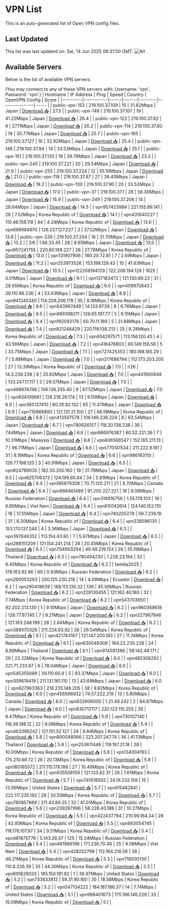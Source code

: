 # VPN List

This is an auto-generated list of Open VPN config files.

## Last Updated

This list was last updated on: Sat, 14 Jun 2025 08:31:50 GMT.
![Alt](https://repobeats.axiom.co/api/embed/186b98318ef1479477931607c1ad7d823f12451f.svg "Repobeats analytics image")

## Available Servers

Below is the list of available VPN servers:

(You may connect to any of these VPN servers with: Username: 'vpn', Password: 'vpn'.)
| Hostname | IP Address | Ping | Speed | Country | OpenVPN Config | Score |
|----------|------------|------|-------|---------|----------------| ----- |
| public-vpn-153 | 219.100.37.109 | 15 | 31.82Mbps | Japan | [Download 📥](./configs/server_0_JP.ovpn) | 27.5 |
| public-vpn-148 | 219.100.37.107 | 19 | 41.22Mbps | Japan | [Download 📥](./configs/server_1_JP.ovpn) | 26.4 |
| public-vpn-122 | 219.100.37.62 | 9 | 27.11Mbps | Japan | [Download 📥](./configs/server_2_JP.ovpn) | 26.2 |
| public-vpn-114 | 219.100.37.60 | 19 | 30.77Mbps | Japan | [Download 📥](./configs/server_3_JP.ovpn) | 25.7 |
| public-vpn-165 | 219.100.37.127 | 16 | 32.92Mbps | Japan | [Download 📥](./configs/server_4_JP.ovpn) | 25.4 |
| public-vpn-146 | 219.100.37.94 | 14 | 33.53Mbps | Japan | [Download 📥](./configs/server_5_JP.ovpn) | 25.1 |
| public-vpn-151 | 219.100.37.120 | 19 | 39.76Mbps | Japan | [Download 📥](./configs/server_6_JP.ovpn) | 23.3 |
| public-vpn-240 | 219.100.37.221 | 20 | 29.54Mbps | Japan | [Download 📥](./configs/server_7_JP.ovpn) | 21.9 |
| public-vpn-255 | 219.100.37.224 | 12 | 55.10Mbps | Japan | [Download 📥](./configs/server_8_JP.ovpn) | 21.0 |
| public-vpn-118 | 219.100.37.87 | 27 | 38.40Mbps | Japan | [Download 📥](./configs/server_9_JP.ovpn) | 19.2 |
| public-vpn-130 | 219.100.37.90 | 20 | 33.52Mbps | Japan | [Download 📥](./configs/server_10_JP.ovpn) | 17.0 |
| public-vpn-37 | 219.100.37.1 | 28 | 58.30Mbps | Japan | [Download 📥](./configs/server_11_JP.ovpn) | 15.9 |
| public-vpn-249 | 219.100.37.206 | 14 | 28.64Mbps | Japan | [Download 📥](./configs/server_12_JP.ovpn) | 14.5 |
| vpn957423984 | 221.155.89.141 | 28 | 7.52Mbps | Korea Republic of | [Download 📥](./configs/server_13_KR.ovpn) | 14.1 |
| vpn431640227 | 110.46.158.118 | 44 | 4.24Mbps | Korea Republic of | [Download 📥](./configs/server_14_KR.ovpn) | 13.6 |
| vpn666984970 | 126.227.127.227 | 3 | 37.52Mbps | Japan | [Download 📥](./configs/server_15_JP.ovpn) | 13.6 |
| public-vpn-239 | 219.100.37.204 | 16 | 31.70Mbps | Japan | [Download 📥](./configs/server_16_JP.ovpn) | 13.2 |
| 2i6 | 1.66.33.45 | 28 | 8.65Mbps | Japan | [Download 📥](./configs/server_17_JP.ovpn) | 13.0 |
| vpn957241755 | 220.80.189.227 | 26 | 27.76Mbps | Korea Republic of | [Download 📥](./configs/server_18_KR.ovpn) | 13.0 |
| vpn131907906 | 180.20.72.81 | 7 | 2.69Mbps | Japan | [Download 📥](./configs/server_19_JP.ovpn) | 11.2 |
| vpn253973526 | 153.198.129.43 | 10 | 41.63Mbps | Japan | [Download 📥](./configs/server_20_JP.ovpn) | 10.5 |
| vpn122208194129 | 122.208.194.129 | 1625 | 0.01Mbps | Japan | [Download 📥](./configs/server_21_JP.ovpn) | 9.1 |
| vpn137183472 | 121.130.89.23 | 31 | 28.95Mbps | Korea Republic of | [Download 📥](./configs/server_22_KR.ovpn) | 9.0 |
| vpn409975843 | 39.110.86.236 | 4 | 53.03Mbps | Japan | [Download 📥](./configs/server_23_JP.ovpn) | 8.9 |
| vpn841245340 | 114.206.206.178 | 35 | 9.18Mbps | Korea Republic of | [Download 📥](./configs/server_24_KR.ovpn) | 8.6 |
| vpn543967449 | 14.133.97.56 | 8 | 6.76Mbps | Japan | [Download 📥](./configs/server_25_JP.ovpn) | 8.5 |
| vpn989398211 | 126.65.197.77 | 5 | 9.15Mbps | Japan | [Download 📥](./configs/server_26_JP.ovpn) | 8.4 |
| vpn192092176 | 60.70.11.189 | 5 | 31.88Mbps | Japan | [Download 📥](./configs/server_27_JP.ovpn) | 7.4 |
| vpn821248429 | 220.119.138.213 | 25 | 8.28Mbps | Korea Republic of | [Download 📥](./configs/server_28_KR.ovpn) | 7.3 |
| vpn954297571 | 113.156.120.45 | 4 | 43.56Mbps | Japan | [Download 📥](./configs/server_29_JP.ovpn) | 7.2 |
| vpn416476803 | 60.149.156.56 | 5 | 33.75Mbps | Japan | [Download 📥](./configs/server_30_JP.ovpn) | 7.1 |
| vpn727425353 | 180.198.185.29 | 7 | 5.88Mbps | Japan | [Download 📥](./configs/server_31_JP.ovpn) | 7.0 |
| vpn217688794 | 112.173.203.205 | 27 | 13.39Mbps | Korea Republic of | [Download 📥](./configs/server_32_KR.ovpn) | 7.0 |
| n26 | 14.3.239.238 | 8 | 25.82Mbps | Japan | [Download 📥](./configs/server_33_JP.ovpn) | 7.0 |
| vpn441900948 | 133.247.17.117 | 3 | 29.07Mbps | Japan | [Download 📥](./configs/server_34_JP.ovpn) | 7.0 |
| vpn488974748 | 106.136.255.40 | 9 | 67.52Mbps | Japan | [Download 📥](./configs/server_35_JP.ovpn) | 7.0 |
| vpn634109661 | 126.218.26.174 | 13 | 9.10Mbps | Japan | [Download 📥](./configs/server_36_JP.ovpn) | 6.9 |
| vpn365137410 | 60.35.82.102 | 65 | 11.47Mbps | Japan | [Download 📥](./configs/server_37_JP.ovpn) | 6.9 |
| vpn710866893 | 121.131.21.100 | 27 | 66.19Mbps | Korea Republic of | [Download 📥](./configs/server_38_KR.ovpn) | 6.8 |
| vpn413507578 | 106.146.236.224 | 8 | 63.54Mbps | Japan | [Download 📥](./configs/server_39_JP.ovpn) | 6.7 |
| vpn780626157 | 118.20.138.238 | 36 | 7.64Mbps | Japan | [Download 📥](./configs/server_40_JP.ovpn) | 6.6 |
| vpn986976387 | 60.52.221.39 | 7 | 10.31Mbps | Malaysia | [Download 📥](./configs/server_41_MY.ovpn) | 6.6 |
| vpn606566547 | 152.165.211.13 | 7 | 96.71Mbps | Japan | [Download 📥](./configs/server_42_JP.ovpn) | 6.6 |
| vpn770141534 | 211.222.9.181 | 31 | 8.18Mbps | Korea Republic of | [Download 📥](./configs/server_43_KR.ovpn) | 6.6 |
| vpn986163110 | 126.77.168.120 | 3 | 40.91Mbps | Japan | [Download 📥](./configs/server_44_JP.ovpn) | 6.5 |
| vpn824789035 | 182.50.200.160 | 19 | 31.79Mbps | Japan | [Download 📥](./configs/server_45_JP.ovpn) | 6.5 |
| vpn825706373 | 124.199.60.84 | 34 | 5.81Mbps | Korea Republic of | [Download 📥](./configs/server_46_KR.ovpn) | 6.4 |
| vpn185879306 | 70.71.120.211 | 21 | 8.70Mbps | Canada | [Download 📥](./configs/server_47_CA.ovpn) | 6.4 |
| vpn866461489 | 91.200.227.221 | 18 | 9.08Mbps | Russian Federation | [Download 📥](./configs/server_48_RU.ovpn) | 6.4 |
| vpn316816756 | 1.55.178.103 | 19 | 8.85Mbps | Viet Nam | [Download 📥](./configs/server_49_VN.ovpn) | 6.4 |
| vpn610142614 | 124.140.152.110 | 18 | 17.55Mbps | Japan | [Download 📥](./configs/server_50_JP.ovpn) | 6.4 |
| vpn740205278 | 59.7.239.18 | 31 | 6.30Mbps | Korea Republic of | [Download 📥](./configs/server_51_KR.ovpn) | 6.4 |
| vpn238596130 | 153.170.137.244 | 4 | 3.36Mbps | Japan | [Download 📥](./configs/server_52_JP.ovpn) | 6.3 |
| vpn397846352 | 113.154.43.80 | 7 | 5.67Mbps | Japan | [Download 📥](./configs/server_53_JP.ovpn) | 6.3 |
| vpn288151209 | 121.154.241.214 | 28 | 20.45Mbps | Korea Republic of | [Download 📥](./configs/server_54_KR.ovpn) | 6.3 |
| vpn704903294 | 49.49.219.124 | 28 | 35.19Mbps | Thailand | [Download 📥](./configs/server_55_TH.ovpn) | 6.3 |
| vpn780494230 | 1.228.23.194 | 32 | 9.45Mbps | Korea Republic of | [Download 📥](./configs/server_56_KR.ovpn) | 6.2 |
| familia2025 | 178.163.92.66 | 65 | 0.93Mbps | Russian Federation | [Download 📥](./configs/server_57_RU.ovpn) | 6.2 |
| vpn260053263 | 200.125.230.218 | 14 | 4.09Mbps | Ecuador | [Download 📥](./configs/server_58_EC.ovpn) | 6.2 |
| vpn290419639 | 188.113.130.32 | 136 | 45.56Mbps | Russian Federation | [Download 📥](./configs/server_59_RU.ovpn) | 6.2 |
| vpn229130455 | 121.162.40.180 | 32 | 7.74Mbps | Korea Republic of | [Download 📥](./configs/server_60_KR.ovpn) | 6.2 |
| vpn543703650 | 92.202.213.130 | 1 | 9.10Mbps | Japan | [Download 📥](./configs/server_61_JP.ovpn) | 6.2 |
| vpn960368618 | 126.77.87.145 | 7 | 9.21Mbps | Japan | [Download 📥](./configs/server_62_JP.ovpn) | 6.2 |
| vpn227967846 | 121.163.248.199 | 28 | 2.84Mbps | Korea Republic of | [Download 📥](./configs/server_63_KR.ovpn) | 6.2 |
| vpn389070326 | 211.224.93.92 | 28 | 29.54Mbps | Korea Republic of | [Download 📥](./configs/server_64_KR.ovpn) | 6.1 |
| vpn421743167 | 121.147.200.193 | 27 | 11.74Mbps | Korea Republic of | [Download 📥](./configs/server_65_KR.ovpn) | 6.1 |
| vpn630049308 | 184.22.230.228 | 24 | 8.89Mbps | Thailand | [Download 📥](./configs/server_66_TH.ovpn) | 6.1 |
| vpn974581386 | 58.142.48.171 | 29 | 23.22Mbps | Korea Republic of | [Download 📥](./configs/server_67_KR.ovpn) | 6.0 |
| vpn485308292 | 221.71.233.87 | 6 | 78.04Mbps | Japan | [Download 📥](./configs/server_68_JP.ovpn) | 6.0 |
| vpn545355089 | 39.110.60.9 | 3 | 83.37Mbps | Japan | [Download 📥](./configs/server_69_JP.ovpn) | 6.0 |
| vpn309619419 | 211.131.161.110 | 13 | 43.69Mbps | Japan | [Download 📥](./configs/server_70_JP.ovpn) | 6.0 |
| vpn627963363 | 218.235.148.205 | 38 | 9.62Mbps | Korea Republic of | [Download 📥](./configs/server_71_KR.ovpn) | 6.0 |
| vpn456596932 | 74.57.222.219 | 13 | 5.80Mbps | Canada | [Download 📥](./configs/server_72_CA.ovpn) | 6.0 |
| vpn632806000 | 1.21.49.242 | 2 | 84.87Mbps | Japan | [Download 📥](./configs/server_73_JP.ovpn) | 6.0 |
| vpn830712117 | 220.123.110.205 | 26 | 9.47Mbps | Korea Republic of | [Download 📥](./configs/server_74_KR.ovpn) | 5.9 |
| vpn730107140 | 118.38.198.12 | 22 | 9.08Mbps | Korea Republic of | [Download 📥](./configs/server_75_KR.ovpn) | 5.9 |
| vpn463386242 | 121.151.52.127 | 24 | 8.84Mbps | Korea Republic of | [Download 📥](./configs/server_76_KR.ovpn) | 5.8 |
| vpn800048066 | 223.207.247.74 | 36 | 41.13Mbps | Thailand | [Download 📥](./configs/server_77_TH.ovpn) | 5.8 |
| vpn253611446 | 119.197.21.18 | 28 | 10.00Mbps | Korea Republic of | [Download 📥](./configs/server_78_KR.ovpn) | 5.8 |
| vpn134004193 | 175.210.68.72 | 28 | 20.13Mbps | Korea Republic of | [Download 📥](./configs/server_79_KR.ovpn) | 5.8 |
| vpn180165572 | 211.115.178.188 | 27 | 10.49Mbps | Korea Republic of | [Download 📥](./configs/server_80_KR.ovpn) | 5.8 |
| vpn935508159 | 121.133.82.31 | 28 | 7.61Mbps | Korea Republic of | [Download 📥](./configs/server_81_KR.ovpn) | 5.7 |
| vpn741518502 | 24.19.232.156 | 15 | 13.06Mbps | United States | [Download 📥](./configs/server_82_US.ovpn) | 5.7 |
| vpn915482841 | 222.117.235.192 | 28 | 33.55Mbps | Korea Republic of | [Download 📥](./configs/server_83_KR.ovpn) | 5.7 |
| vpn780857869 | 211.43.89.25 | 32 | 41.01Mbps | Korea Republic of | [Download 📥](./configs/server_84_KR.ovpn) | 5.6 |
| vpn239287996 | 58.228.40.188 | 31 | 10.27Mbps | Korea Republic of | [Download 📥](./configs/server_85_KR.ovpn) | 5.5 |
| vpn422437794 | 210.99.164.34 | 28 | 42.85Mbps | Korea Republic of | [Download 📥](./configs/server_86_KR.ovpn) | 5.5 |
| vpn663054745 | 118.176.107.97 | 34 | 9.51Mbps | Korea Republic of | [Download 📥](./configs/server_87_KR.ovpn) | 5.4 |
| vpn481875776 | 5.143.26.37 | 125 | 15.24Mbps | Russian Federation | [Download 📥](./configs/server_88_RU.ovpn) | 5.4 |
| vpn491986196 | 171.236.70.48 | 25 | 9.08Mbps | Viet Nam | [Download 📥](./configs/server_89_VN.ovpn) | 5.4 |
| vpn428252799 | 112.164.216.56 | 38 | 48.21Mbps | Korea Republic of | [Download 📥](./configs/server_90_KR.ovpn) | 5.3 |
| vpn718500130 | 110.8.226.39 | 35 | 44.30Mbps | Korea Republic of | [Download 📥](./configs/server_91_KR.ovpn) | 5.3 |
| vpn691829033 | 185.150.191.82 | 1 | 38.97Mbps | United States | [Download 📥](./configs/server_92_US.ovpn) | 5.2 |
| vpn733833812 | 59.31.90.160 | 35 | 18.58Mbps | Korea Republic of | [Download 📥](./configs/server_93_KR.ovpn) | 5.2 |
| vpn547134222 | 184.187.186.37 | 14 | 7.74Mbps | United States | [Download 📥](./configs/server_94_US.ovpn) | 5.1 |
| vpn998401673 | 175.196.146.229 | 33 | 15.09Mbps | Korea Republic of | [Download 📥](./configs/server_95_KR.ovpn) | 5.1 |
